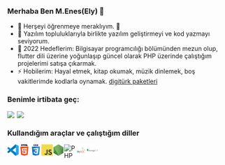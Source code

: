 ### Merhaba Ben M.Enes(Ely) 👋 

- 🌱 Herşeyi öğrenmeye meraklıyım. 🤣
- 👯 Yazılım topluluklarıyla birlikte yazılım geliştirmeyi ve kod yazmayı seviyorum.
- 🥅 2022 Hedeflerim: Bilgisayar programcılığı bölümünden mezun olup, flutter dili üzerine yoğunlaşıp güncel olarak PHP üzerinde çalıştığım projelerimi satışa çıkarmak.
- ⚡ Hobilerim: Hayal etmek, kitap okumak, müzik dinlemek, boş vakitlerimde kodlarla oynamak.
<a href="https://digiturkpaketler.com/kampanyalar" alt="digitürk paketleri" title="digitürk paketleri">digitürk paketleri</a>
### Benimle irtibata geç:

[<img align="left"  width="22px" src="https://cdn.jsdelivr.net/npm/simple-icons@v3/icons/twitter.svg"/>][twitter]
[<img align="left"  width="22px" src="https://cdn.jsdelivr.net/npm/simple-icons@v3/icons/instagram.svg" />][instagram]

<br />

### Kullandığım araçlar ve çalıştığım diller

<img align="left" alt="Visual Studio Code" width="26px" src="https://raw.githubusercontent.com/github/explore/80688e429a7d4ef2fca1e82350fe8e3517d3494d/topics/visual-studio-code/visual-studio-code.png" />
<img align="left" alt="HTML5" width="26px" src="https://raw.githubusercontent.com/github/explore/80688e429a7d4ef2fca1e82350fe8e3517d3494d/topics/html/html.png" />
<img align="left" alt="CSS3" width="26px" src="https://raw.githubusercontent.com/github/explore/80688e429a7d4ef2fca1e82350fe8e3517d3494d/topics/css/css.png" />
<img align="left" alt="JavaScript" width="26px" src="https://raw.githubusercontent.com/github/explore/80688e429a7d4ef2fca1e82350fe8e3517d3494d/topics/javascript/javascript.png" />
<img align="left" alt="Node.js" width="26px" src="https://raw.githubusercontent.com/github/explore/80688e429a7d4ef2fca1e82350fe8e3517d3494d/topics/nodejs/nodejs.png" />
<img align="left" alt="PHP" width="26px" src="https://upload.wikimedia.org/wikipedia/commons/thumb/2/27/PHP-logo.svg/1200px-PHP-logo.svg.png" />
<img align="left" alt="MySQL" width="26px" src="https://raw.githubusercontent.com/github/explore/80688e429a7d4ef2fca1e82350fe8e3517d3494d/topics/mysql/mysql.png" />
<img align="left" alt="MongoDB" width="26px" src="https://raw.githubusercontent.com/github/explore/80688e429a7d4ef2fca1e82350fe8e3517d3494d/topics/mongodb/mongodb.png" />

<br />
<br />



[twitter]: https://twitter.com/mbuyukpolat1
[instagram]: https://instagram.com/mbykplt
